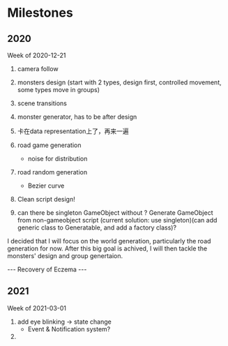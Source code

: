 # Milestones

## 2020

Week of 2020-12-21
1. camera follow
2. monsters design (start with 2 types, design first, controlled movement, some types move in groups)
3. scene transitions
3. monster generator, has to be after design 

4. 卡在data representation上了，再来一遍

4. road game generation
    - noise for distribution

5. road random generation
    - Bezier curve

6. Clean script design!

6. can there be singleton GameObject without ? Generate GameObject from non-gameobject script (current solution: use singleton)(can add generic class to Generatable, and add a factory class)?


I decided that I will focus on the world generation, particularly the road generation for now. After this big goal is achived, I will then tackle the monsters' design and group genertaion. 

--- Recovery of Eczema ---

## 2021

Week of 2021-03-01
1. add eye blinking -> state change 
    - Event & Notification system?
2. 
